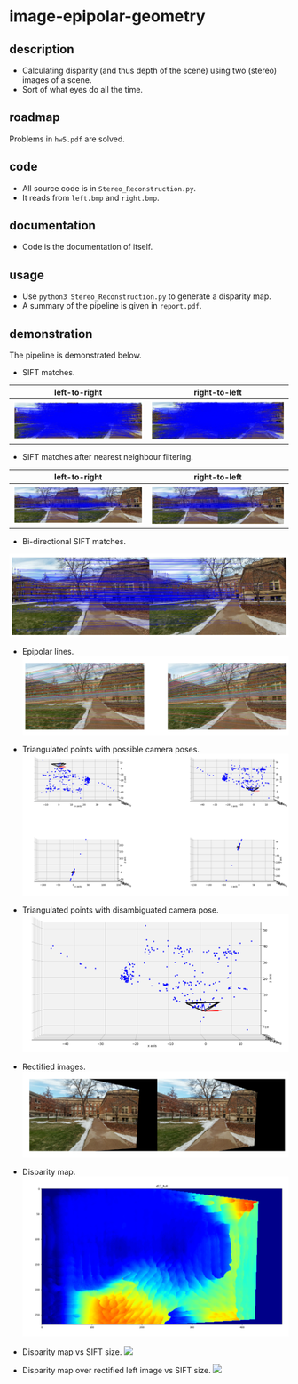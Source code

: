 # image-epipolar-geometry

## description
- Calculating disparity (and thus depth of the scene) using two (stereo) images of a scene.
- Sort of what eyes do all the time.

## roadmap
Problems in `hw5.pdf` are solved.

## code
- All source code is in `Stereo_Reconstruction.py`.
- It reads from `left.bmp` and `right.bmp`.

## documentation
- Code is the documentation of itself.

## usage
- Use `python3 Stereo_Reconstruction.py` to generate a disparity map.
- A summary of the pipeline is given in `report.pdf`.

## demonstration
The pipeline is demonstrated below.

- SIFT matches.

| left-to-right | right-to-left |
| --- | --- |
| ![](./github/1.I1-I2.png) | ![](./github/1.I2-I1.png) |

- SIFT matches after nearest neighbour filtering.

| left-to-right | right-to-left |
| --- | --- |
| ![](./github/2.I1-I2-NN.png) | ![](./github/2.I2-I1-NN.png) |

- Bi-directional SIFT matches.

![](./github/3.I1-I2-bi.png)

- Epipolar lines.
![](./github/4.epipolar.png)

- Triangulated points with possible camera poses.
![](./github/5.point_clouds.png)

- Triangulated points with disambiguated camera pose.
![](./github/6.disambiguated_pose.png)

- Rectified images.
![](./github/7.rectified_images.png)

- Disparity map.
![](./github/8.dispariy.png)

- Disparity map vs SIFT size.
![](./github/comparision/disparity.gif)

- Disparity map over rectified left image vs SIFT size.
![](./github/comparision/blend.gif)

